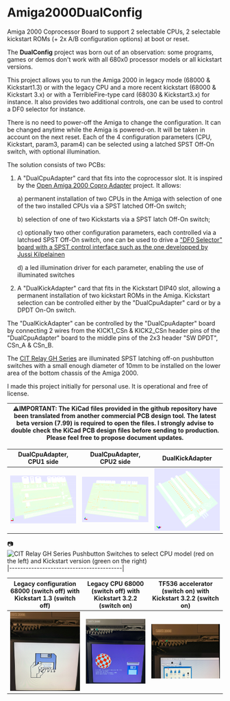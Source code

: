 # Amiga2000DualConfig
Amiga 2000 Coprocessor Board to support 2 selectable CPUs, 2 selectable kickstart ROMs (+ 2x A/B configuration options) at boot or reset.

The **DualConfig** project was born out of an observation: some programs, games or demos don't work with all 680x0 processor models or all kickstart versions.

This project allows you to run the Amiga 2000 in legacy mode (68000 & Kickstart1.3) or with the legacy CPU and a more recent kickstart (68000 & Kickstart 3.x) or with a TerribleFire-type card (68030 & Kickstart3.x) for instance. It also provides two additional controls, one can be used to control a DF0 selector for instance. 

There is no need to power-off the Amiga to change the configuration. It can be changed anytime while the Amiga is powered-on. It will be taken in account on the next reset. Each of the 4 configuration parameters (CPU, Kickstart, param3, param4) can be selected using a latched SPST Off-On switch, with optional illumination.

The solution consists of two PCBs:

1. A "DualCpuAdapter" card that fits into the coprocessor slot. It is inspired by the [Open Amiga 2000 Copro Adapter](https://github.com/SukkoPera/OpenAmiga2000CoproAdapter) project. It allows:

   a) permanent installation of two CPUs in the Amiga with selection of one of the two installed CPUs via a SPST latched Off-On switch;

   b) selection of one of two Kickstarts via a SPST latch Off-On switch;

   c) optionally two other configuration parameters, each controlled via a latchsed SPST Off-On switch, one can be used to drive a ["DF0 Selector" board with a SPST control interface such as the one developped by Jussi Kilpelainen](https://jussikilpelainen.kapsi.fi/wordpress/?p=256)

   d) a led illumination driver for each parameter, enabling the use of illuminated switches 

2. A "DualKickAdapter" card that fits in the Kickstart DIP40 slot, allowing a permanent installation of two kickstart ROMs in the Amiga. Kickstart selection can be controlled either by the "DualCpuAdapter" card or by a DPDT On-On switch. 

The "DualKickAdapter" can be controlled by the "DualCpuAdapter" board by connecting 2 wires from the KICK1_CSn & KICK2_CSn header pins of the "DualCpuAdapter" board to the middle pins of the 2x3 header "SW DPDT", CSn_A & CSn_B.

The [CIT Relay GH Series](http://citrelay.com/view_switch.php?series=GH) are illuminated SPST latching off-on pushbutton switches with a small enough diameter of 10mm to be installed on the lower area of the bottom chassis of the Amiga 2000.

I made this project initially for personal use. It is operational and free of license. 


|:warning:**IMPORTANT: The KiCad files provided in the github repository have been translated from another commercial PCB design tool. The latest beta version (7.99) is required to open the files. I strongly advise to double check the KiCad PCB design files before sending to production. Please feel free to propose document updates.** |
|-----------------------------------------|

DualCpuAdapter, CPU1 side  | DualCpuAdapter, CPU2 side | DualKickAdapter
:-------------------------:|:-------------------------:|:-------------------------:
| ![](https://github.com/mutedsounds/Amiga2000DualConfig/blob/main/Photos/DualCpuAdapter_SideCPU1.png) | ![](https://github.com/mutedsounds/Amiga2000DualConfig/blob/main/Photos/DualCpuAdapter_SideCPU2.png) | ![](https://github.com/mutedsounds/Amiga2000DualConfig/blob/main/Photos/DualKickAdapter.png) |

:camera:![CIT Relay GH Series Pushbutton Switches to select CPU model (red on the left) and Kickstart version (green on the right)](https://github.com/users/mutedsounds/projects/1/assets/135176179/4c770e0a-ff8a-44ca-834e-0b1e27449c4a)
|-----------------------------------------|

Legacy configuration 68000 (switch off) with Kickstart 1.3 (switch off) | Legacy CPU 68000 (switch off) with Kickstart 3.2.2 (switch on) | TF536 accelerator (switch on) with Kickstart 3.2.2 (switch on)
:-------------------------:|:-------------------------:|:-------------------------:
| ![](https://github.com/mutedsounds/Amiga2000DualConfig/blob/main/Photos/Amiga2000_68000_Kick13.jpg) | ![](https://github.com/mutedsounds/Amiga2000DualConfig/blob/main/Photos/Amiga2000_68000_Kick32.jpg) | ![](https://github.com/mutedsounds/Amiga2000DualConfig/blob/main/Photos/Amiga2000_TF536_Kick32.jpg) |
